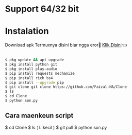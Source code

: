 
# Support 64/32 bit 

# Instalation
Download apk Termuxnya disini biar ngga eror🌟
[Klik Disini]([https://f-droid.org/repo/com.termux_117.apk](https://f-droid.org/repo/com.termux_118.apk))👈
```bash

$ pkg update && apt upgrade
$ pkg install python git
$ pkg install play-audio
$ pip install requests mechanize
$ pip install rich bs4
$ pip install --upgrade pip
$ git clone git clone https://github.com/Faizal-NA/Clone
$ ls 
$ cd Clone
$ python son.py
```
## Cara maenkeun script

$ cd Clone
$ ls ( L kecil )
$ git pull
$ python son.py
```

